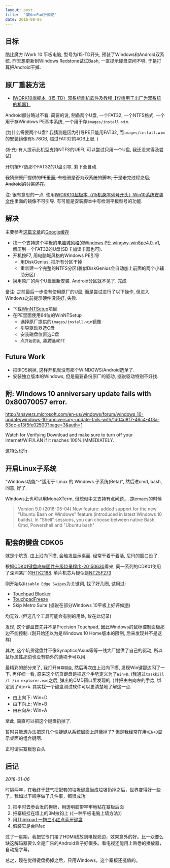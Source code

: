 ```yaml
---
layout: post
title:  "某WinPad折腾记"
date: 2016-08-05
---
```


## 目标

酷比魔方 iWork 10 平板电脑, 型号为i15-TD开头, 预装了Windows和Android双系统. 昨天想更新到Windows Redstone试试Bash, 一直提示硬盘空间不够. 
于是打算把Android干掉. 

## 原厂重装方法

 - [IWORK10旗舰本（i15-TD）双系统刷机软件及教程【仅适用于出厂为双系统的机器】](http://www.51cube.com/ch/DownShow.asp?ID=400)

Android部分略过不看, 简要的说, 制备两个U盘, 一个FAT32, 一个NTFS格式. 一个用于存Windows PE基本系统, 一个用于存`images/install.wim`. 

(为什么需要两个U盘? 我猜测是因为引导PE只能用FAT32, 而`images/install.wim`的安装镜像有5.78GB, 超过FAT32的4GB上限. )

(补充: 有人提示此机型支持NTFS的UEFI, 可以尝试只用一个U盘, 我还没来得及尝试)

开机按F7选那个FAT32的U盘引导, 剩下全自动. 

<del>我猜测原厂提供的PE里面, 有检测是否为双系统的脚本, 于是走完过程之后, Android的分区还在. </del>


注: 很有意思的一点, 使用[IWORK10超极本（i15机身序列号开头）Win10系统安装文件](http://www.51cube.com/ch/DownShow.asp?ID=404)里面的镜像不可引导. 有可能是安装脚本中有检测平板型号的功能. 

## 解决

主要参考[这篇文章](http://bbs.51cube.com/thread-210868-1-1.html)的[Google缓存](http://webcache.googleusercontent.com/search?q=cache:W5V-dQEqL7kJ:bbs.51cube.com/thread-210868-1-1.html+&cd=1&hl=zh-CN&ct=clnk&gl=cn)

 - 找一个支持这个平板的[电脑城风格的Windows PE: wingwy-win8pe4.0-v1](https://pan.baidu.com/s/1eRXiblg), 解压到一个FAT32的U盘(SD卡加读卡器也可). 
 - 开机按F7, 用电脑城风格的Windows PE引导
   - 用DiskGenius, 把所有分区干掉
   - 重新建一个完整的NTFS分区(貌似DiskGenius会自动加上前面的两个小辅助分区)
 - 换用原厂的两个U盘重新安装. Android分区就不见了. 完成

备注: 之前最后一步没有使用原厂的U盘, 而是尝试进行了以下操作, 但进入Windows之前提示硬件没装好, 失败. 

 - 下载[WinNTSetup](http://www.msfn.org/board/topic/149612-winntsetup-v386/)项目
 - 在PE里面使用64位的WinNTSetup
   - 选择原厂提供的`images/install.wim`镜像
   - 引导驱动器选C盘
   - 安装磁盘位置选C盘
   - 点`开始安装`, *需要*选`UEFI`

## Future Work

 - 把BIOS刷掉, 这样开机就没有那个WINDOWS/Android选单了. 
 - 安装独立版本的Windows, 但是需要备份原厂的驱动, 据说驱动特别不好找. 


## 附: Windows 10 anniversary update fails with 0x80070057 error.

<http://answers.microsoft.com/en-us/windows/forum/windows_10-update/windows-10-anniversary-update-fails-with/1d04d8f7-46c4-4f3a-83dc-a13f5fe02500?page=3&auth=1>

Watch for Verifying Download and make sure to turn off your Internet/WIFI/LAN if it reaches 100% IMMEDIATELY. 

这特么也行. 


## 开启Linux子系统

"Windows功能"-"适用于 Linux 的 Windows 子系统(Beta)", 然后进cmd, bash, 同意, 好了. 

Windows上也可以用MobaXTerm, 但貌似中文支持有点问题.... 跑emacs的时候

> Version 9.0 (2016-05-04)
> New feature: added support for the new "Ubuntu Bash on Windows" feature (introduced in latest Windows 10 builds). In "Shell" sessions, you can choose between native Bash, Cmd, Powershell and "Ubuntu bash"


## 配套的键盘 CDK05

就是个坑货. 由上沿向下摸, 会触发显示桌面. 经常干着干着活, 尼玛的窗口没了. 

根据[CDK01键盘底座固件升级烧录程序-20150630](http://www.51cube.com.cn/ch/DownShow.asp?ID=357)看来, 同一系列的CDK01使用了深圳某厂的[HTK2188](https://detail.1688.com/offer/1240162214.html). 单片机芯片疑似是[NT25F273](http://www.dataman.com/nt25f273.html?package=1622)

刚开始以`Disable Edge Swipes`为关键词, 找了好几圈, 试用过:

 - [Touchpad Blocker](http://touchpad-blocker.com/)
 - [TouchpadFreeze](http://touchfreeze.net/)
 - Skip Metro Suite (据说在部分Windows 10平板上好评如[潮](http://answers.microsoft.com/en-us/windows/forum/windows_10-other_settings/how-can-i-disable-swipe-in-windows-10/fbf90bb9-0342-467a-81c3-2ecac56b7e28?page=3))

均无效. (但这几个工具可能会有别的用处, 故在此记录)

发现, 这个键盘首先并不是Precision Touchpad, 因此Windows的鼠标控制面板那边不能控制. (刚开始还以为是Windows 10 Home版本的限制, 后来发现并不是这样)

其次, 这个坑货键盘并不像Synaptics/Asus等等一线大厂提供了自己的驱动, 所以鼠标属性那边也没有额外的选项卡可以用. 

最精彩的部分来了, 我打开`屏幕键盘`, 然后再次由上沿向下摸, 发现Win键那边闪了一下. 再仔细一看, 原来这个坑货键盘是把这个手势定义为了`Win+D`. (我通过`taskkill /f /im explorer.exe`之后, 弹出的CMD窗口里发现的. )并把由右向左的手势, 绑定到了`Win+A`. 其实找一个键盘测试软件可以更清楚地了解这一点. 

 - 由上向下: Win+D
 - 由下向上: Win+B
 - 由右向左: Win+A

至此, 简直可以把这个键盘扔掉了. 

暂时只能想办法把这几个快捷键从系统层面上屏蔽掉了? 但是我经常在用`WIN+D`显示桌面的组合键啊. 


正可谓买寨板愁白头. 


## 后记

*2018-01-06*

时隔两年，在我终于鼓气把配套的垃圾键盘当成垃圾扔掉之后，世界变得好一些了。我如以下顺序做了几件事，都很成功:

1. 把平时去参会发的狗牌，用透明胶带牢牢地粘在寨板后面 
2. 把寨板挂在墙上的3M拉钩上   (《一种平板电脑上墙方法》)
3. 用[Thinkpad 一拖三小红点蓝牙键盘](http://item.jd.com/2211614.html)
4. 假装它是台iMac

过了一星期，我把它专门接了HDMI线放到电视旁边，效果意外的好。比一众要么缺这解码器要么全是广告的Android盒子好很多。看电视还能用上熟悉的播放器，自动搜字幕。

总之，现在觉得键盘扔掉之后，只用Windows，这个寨板还挺值的。

